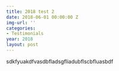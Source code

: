 ```yaml
---
title: 2018 test 2
date: 2018-06-01 00:00:00 Z
img-url: ''
categories:
- Testimonials
year: 2018
layout: post
---
```


sdkfyuakdfvasdbfladsgfliadubflscbfluasbdf